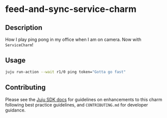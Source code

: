# feed-and-sync-service-charm

## Description

How I play ping pong in my office when I am on camera. Now with `ServiceCharm`!

## Usage

```bash
juju run-action --wait r1/0 ping token="Gotta go fast" 
```

## Contributing

Please see the [Juju SDK docs](https://juju.is/docs/sdk) for guidelines
on enhancements to this charm following best practice guidelines, and
`CONTRIBUTING.md` for developer guidance.
